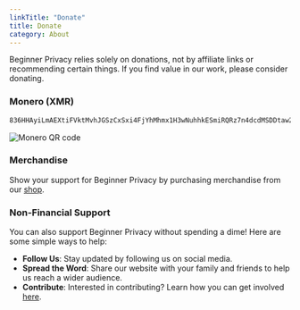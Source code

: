 ```yaml
---
linkTitle: "Donate"
title: Donate
category: About
---
```

Beginner Privacy relies solely on donations, not by affiliate links or recommending certain things. If you find value in our work, please consider donating.

### Monero (XMR)
```bash
836HHAyiLmAEXtiFVktMvhJGSzCxSxi4FjYhMhmx1H3wNuhhkESmiRQRz7n4dcdMSDDtaw23ty9qdYzHf6ycfzpzLdx6Lxq
```
![Monero QR code](../../images/xmr-qr.webp)

### Merchandise
Show your support for Beginner Privacy by purchasing merchandise from our [shop](https://shop.beginnerprivacy.com).

### Non-Financial Support
You can also support Beginner Privacy without spending a dime! Here are some simple ways to help:
- **Follow Us**: Stay updated by following us on social media.
- **Spread the Word**: Share our website with your family and friends to help us reach a wider audience.
- **Contribute**: Interested in contributing? Learn how you can get involved [here](../about-contributing).